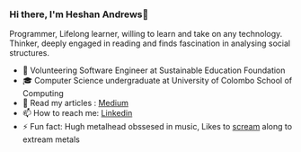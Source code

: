 ### Hi there, I'm Heshan Andrews👋

Programmer, Lifelong learner, willing to learn and take on any technology.
Thinker, deeply engaged in reading and finds fascination in analysing social structures.

- 🔭 Volunteering Software Engineer at Sustainable Education Foundation
- 🎓 Computer Science undergraduate at University of Colombo School of Computing 
- 📖 Read my articles : [Medium](https://medium.com/@heshanandrews99)
- 📫 How to reach me: [Linkedin](https://www.linkedin.com/in/heshan-andrews/)
- ⚡ Fun fact: Hugh metalhead obssesed in music, Likes to [scream](https://www.youtube.com/watch?v=am35xD177m0) along to extream metals
